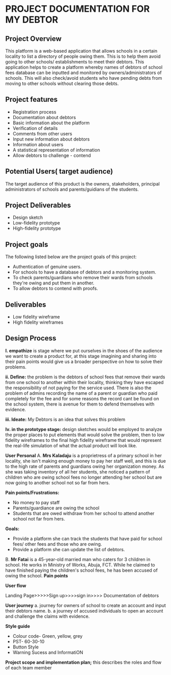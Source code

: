 # PROJECT DOCUMENTATION FOR MY DEBTOR

## Project Overview

This platform is a web-based application that allows schools in a certain locality to list a directory of people owing them. This is to help them avoid going to other schools/ establishments to meet their debtors.
This application helps to create a platform whereby names of debtors of school fees database can be inputted and monitored by owners/administrators of schools. This will also check/avoid students who have pending debts from moving to other schools without clearing those debts.

## Project features

- Registration process
- Documentation about debtors
- Basic information about the platform
- Verification of details
- Comments from other users
- Input new information about debtors
- Information about users
- A statistical representation of information
- Allow debtors to challenge - contend

## Potential Users( target audience)

The target audience of this product is the owners, stakeholders, principal administrators of schools and parents/guidians of the students.

## Project Deliverables

- Design sketch
- Low-fidelity prototype
- High-fidelity prototype

## Project goals

The following listed below are the project goals of this project:

- Authentication of genuine users.
- For schools to have a database of debtors and a monitoring system.
- To check parents/guardians who remove their wards from schools they're owing and put them in another.
- To allow debtors to contend with proofs.

## Deliverables

- Low fidelity wireframe
- High fidelity wireframes

## Design Process

**I. empathize** is stage where we put ourselves in the shoes of the audience we want to create a product for, at this stage imagining and sharing into their pain points would give us a broader perspective on how to solve their problems.

**ii. Define:** the problem is the debtors of school fees that remove their wards from one school to another within their locality, thinking they have escaped the responsibility of not paying for the service used. There is also the problem of admins recording the name of a parent or guardian who paid completely for the fee and for some reasons the record cant be found on the school system, there is avenue for them to defend themselves with evidence.

**iii. Ideate:** My Debtors is an idea that solves this problem

**Iv. in the prototype stage:** design sketches would be employed to analyze the proper places to put elements that would solve the problem, then to low fidelity wireframes to the final high fidelity wireframe that would represent the real-life simulation of what the actual product will look like.

**User Personal**
A. **Mrs Kaladaju** is a proprietress of a primary school in her locality, she isn't making enough money to pay her staff well, and this is due to the high rate of parents and guardians owing her organization money. As she was taking inventory of all her students, she noticed a pattern of children who are owing school fees no longer attending her school but are now going to another school not so far from hers.

**Pain points/Frustrations:**

- No money to pay staff
- Parents/guardiance are owing the school
- Students that are owed withdraw from her school to attend another school not far from hers.

**Goals:**

- Provide a platform she can track the students that have paid for school fees/ other fees and those who are owing.
- Provide a platform she can update the list of debtors.

B. **Mr Fatai** is a 45-year-old married man who caters for 3 children in school. He works in Ministry of Works, Abuja, FCT. While he claimed to have finished paying the children's school fees, he has been accused of owing the school.
**Pain points**

**User flow**

Landing Page>>>>>Sign up>>>>sign in>>>> Documentation of debtors

**User journey**
a. journey for owners of school to create an account and input their debtors name.
b. a journey of accused individuals to open an account and challenge the claims with evidence.

**Style guide**

- Colour code- Green, yellow, grey
- PST- 60-30-10
- Button Style
- Warning Sucess and InformatiON

**Project scope and implementation plan;** this describes the roles and flow of each team member
